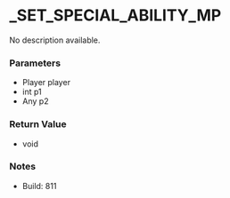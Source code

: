 # _SET_SPECIAL_ABILITY_MP

No description available.

### Parameters
* Player player
* int p1
* Any p2

### Return Value
* void

### Notes
* Build: 811

